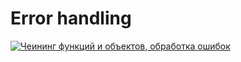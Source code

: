 # Error handling

[![Чеининг функций и объектов, обработка ошибок](https://img.youtube.com/vi/PfuEfIiLX34/0.jpg)](https://www.youtube.com/watch?v=PfuEfIiLX34)
